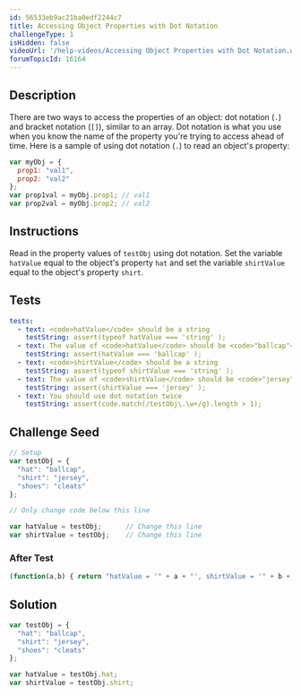 ```yaml
---
id: 56533eb9ac21ba0edf2244c7
title: Accessing Object Properties with Dot Notation
challengeType: 1
isHidden: false
videoUrl: '/help-videos/Accessing Object Properties with Dot Notation.webm'
forumTopicId: 16164
---
```


## Description
<section id='description'>
There are two ways to access the properties of an object: dot notation (<code>.</code>) and bracket notation (<code>[]</code>), similar to an array.
Dot notation is what you use when you know the name of the property you're trying to access ahead of time.
Here is a sample of using dot notation (<code>.</code>) to read an object's property:

```js
var myObj = {
  prop1: "val1",
  prop2: "val2"
};
var prop1val = myObj.prop1; // val1
var prop2val = myObj.prop2; // val2
```

</section>

## Instructions
<section id='instructions'>
Read in the property values of <code>testObj</code> using dot notation. Set the variable <code>hatValue</code> equal to the object's property <code>hat</code> and set the variable <code>shirtValue</code> equal to the object's property <code>shirt</code>.
</section>

## Tests
<section id='tests'>

```yml
tests:
  - text: <code>hatValue</code> should be a string
    testString: assert(typeof hatValue === 'string' );
  - text: The value of <code>hatValue</code> should be <code>"ballcap"</code>
    testString: assert(hatValue === 'ballcap' );
  - text: <code>shirtValue</code> should be a string
    testString: assert(typeof shirtValue === 'string' );
  - text: The value of <code>shirtValue</code> should be <code>"jersey"</code>
    testString: assert(shirtValue === 'jersey' );
  - text: You should use dot notation twice
    testString: assert(code.match(/testObj\.\w+/g).length > 1);

```

</section>

## Challenge Seed
<section id='challengeSeed'>

<div id='js-seed'>

```js
// Setup
var testObj = {
  "hat": "ballcap",
  "shirt": "jersey",
  "shoes": "cleats"
};

// Only change code below this line

var hatValue = testObj;      // Change this line
var shirtValue = testObj;    // Change this line
```

</div>


### After Test
<div id='js-teardown'>

```js
(function(a,b) { return "hatValue = '" + a + "', shirtValue = '" + b + "'"; })(hatValue,shirtValue);
```

</div>

</section>

## Solution
<section id='solution'>


```js
var testObj = {
  "hat": "ballcap",
  "shirt": "jersey",
  "shoes": "cleats"
};

var hatValue = testObj.hat;
var shirtValue = testObj.shirt;
```

</section>
